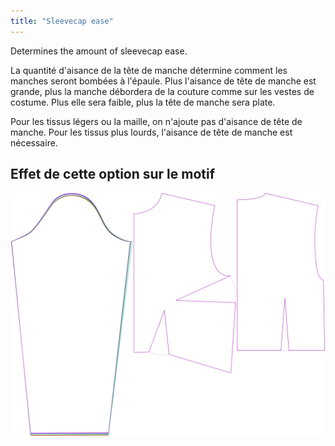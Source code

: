 ```yaml
---
title: "Sleevecap ease"
---
```


Determines the amount of sleevecap ease.

<Note>

La quantité d'aisance de la tête de manche détermine comment les manches seront bombées à l'épaule.
Plus l'aisance de tête de manche est grande, plus la manche débordera de la couture comme sur les vestes de costume. Plus elle sera faible, plus la tête de manche sera plate.

Pour les tissus légers ou la maille, on n'ajoute pas d'aisance de tête de manche. Pour les tissus plus lourds, l'aisance de tête de manche est nécessaire.

</Note>

## Effet de cette option sur le motif

![This image shows the effect of this option by superimposing several variants that have a different value for this option](breanna_sleevecapease_sample.svg "Effect of this option on the pattern")
